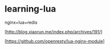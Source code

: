 # learning-lua
nginx+lua+redis

[http://blog.xiaorun.me/index.php/archives/191/]

[https://github.com/openresty/lua-nginx-module]

